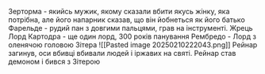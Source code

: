 Зерторма - якийсь мужик, якому сказали вбити якусь жінку, яка потрібна, але його напарник сказав, що він йобнеться як його батько
Фарельде - рудий пан з довгими пальцями, грав на інструменті. Жрець
Лорд Картодра - ще один лорд, 300 років панування
Рембредо - Лорд з оленячою головою
Зітера
![[Pasted image 20250210222043.png]]
Рейнар загинув, оси вбивці вбивали людей і іржавих на святі. Рейнар став демоном і бився з Зітерою